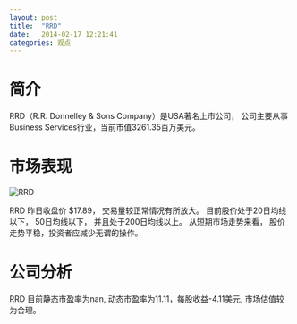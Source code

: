 ```yaml
---
layout: post
title:  "RRD"
date:   2014-02-17 12:21:41
categories: 观点
---
```


# 简介
RRD（R.R. Donnelley & Sons Company）是USA著名上市公司，
公司主要从事Business Services行业，当前市值3261.35百万美元。

# 市场表现

![RRD](http://finviz.com/chart.ashx?t=RRD&ty=c&ta=1&p=d&s=l)

RRD 昨日收盘价 $17.89，
交易量较正常情况有所放大。
目前股价处于20日均线以下，
50日均线以下，
并且处于200日均线以上。
从短期市场走势来看，
股价走势平稳，投资者应减少无谓的操作。

# 公司分析
RRD 目前静态市盈率为nan, 动态市盈率为11.11，每股收益-4.11美元,
市场估值较为合理。
